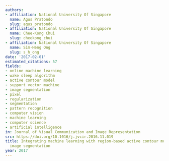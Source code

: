 ```yaml
---
authors:
- affiliation: National University Of Singapore
  name: Agus Pratondo
  slug: agus_pratondo
- affiliation: National University Of Singapore
  name: Chee-Kong Chui
  slug: cheekong_chui
- affiliation: National University Of Singapore
  name: Sim-Heng Ong
  slug: s_h_ong
date: '2017-02-01'
estimated_citations: 57
fields:
- online machine learning
- wake sleep algorithm
- active contour model
- support vector machine
- image segmentation
- pixel
- regularization
- segmentation
- pattern recognition
- computer vision
- machine learning
- computer science
- artificial intelligence
in: Journal of Visual Communication and Image Representation
src: https://doi.org/10.1016/j.jvcir.2016.11.019
title: Integrating machine learning with region-based active contour models in medical
  image segmentation
year: 2017
---
```

